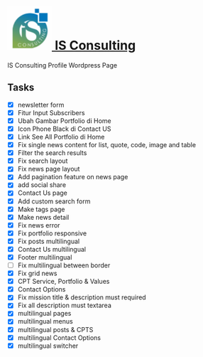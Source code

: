 <h1>
<a href="#">
	<img width="100" height="100" src="wp-content/themes/isconsulting/img/logo-corp.png">
	IS Consulting
</a>
</h1>

IS Consulting Profile Wordpress Page

## Tasks

- [x] newsletter form
- [x] Fitur Input Subscribers
- [x] Ubah Gambar Portfolio di Home
- [x] Icon Phone Black di Contact US
- [x] Link See All Portfolio di Home
- [x] Fix single news content for list, quote, code, image and table
- [x] Filter the search results
- [x] Fix search layout
- [x] Fix news page layout
- [x] Add pagination feature on news page
- [x] add social share
- [x] Contact Us page
- [x] Add custom search form
- [x] Make tags page
- [x] Make news detail
- [x] Fix news error
- [x] Fix portfolio responsive
- [x] Fix posts multilingual
- [x] Contact Us multilingual
- [x] Footer multilingual
- [ ] Fix multilingual between border
- [x] Fix grid news
- [x] CPT Service, Portfolio & Values
- [x] Contact Options
- [x] Fix mission title & description must required
- [x] Fix all description must textarea
- [x] multilingual pages 
- [x] multilingual menus
- [x] multilingual posts & CPTS
- [x] multilingual Contact Options
- [x] multilingual switcher

